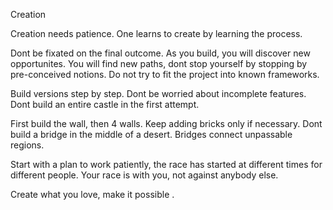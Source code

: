 Creation

Creation needs patience. 
One learns to create by learning the process.

Dont be fixated on the final outcome. 
As you build, you will discover new opportunites.
You will find new paths, dont stop yourself by stopping by pre-conceived notions.
Do not try to fit the project into known frameworks. 

Build versions step by step. Dont be worried about incomplete features. 
Dont build an entire castle in the first attempt. 

First build the wall, then 4 walls. Keep adding bricks only if necessary.
Dont build a bridge in the middle of a desert. Bridges connect unpassable regions.

Start with a plan to work patiently, the race has started at different times for different people.
Your race is with you, not against anybody else.

Create what you love, make it possible .
